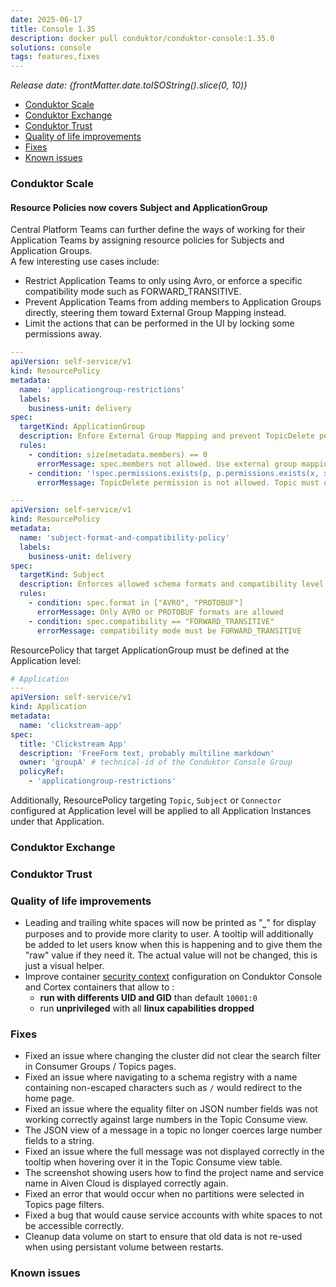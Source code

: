 ```yaml
---
date: 2025-06-17
title: Console 1.35
description: docker pull conduktor/conduktor-console:1.35.0
solutions: console
tags: features,fixes
---
```


_Release date: {frontMatter.date.toISOString().slice(0, 10)}_

- [Conduktor Scale](#conduktor-scale)
- [Conduktor Exchange](#conduktor-exchange)
- [Conduktor Trust](#conduktor-trust)
- [Quality of life improvements](#quality-of-life-improvements)
- [Fixes](#fixes)
- [Known issues](#known-issues)

### Conduktor Scale

#### Resource Policies now covers Subject and ApplicationGroup

Central Platform Teams can further define the ways of working for their Application Teams by assigning resource policies for Subjects and Application Groups.  
A few interesting use cases include:

- Restrict Application Teams to only using Avro, or enforce a specific compatibility mode such as FORWARD_TRANSITIVE.
- Prevent Application Teams from adding members to Application Groups directly, steering them toward External Group Mapping instead.
- Limit the actions that can be performed in the UI by locking some permissions away.

```yaml
---
apiVersion: self-service/v1
kind: ResourcePolicy
metadata:
  name: 'applicationgroup-restrictions'
  labels:
    business-unit: delivery
spec:
  targetKind: ApplicationGroup
  description: Enfore External Group Mapping and prevent TopicDelete permission in ApplicationGroup
  rules:
    - condition: size(metadata.members) == 0
      errorMessage: spec.members not allowed. Use external group mapping instead
    - condition: '!spec.permissions.exists(p, p.permissions.exists(x, x == "TopicDelete"))'
      errorMessage: TopicDelete permission is not allowed. Topic must only be deleted via CLI

---
apiVersion: self-service/v1
kind: ResourcePolicy
metadata:
  name: 'subject-format-and-compatibility-policy'
  labels:
    business-unit: delivery
spec:
  targetKind: Subject
  description: Enforces allowed schema formats and compatibility level for subjects
  rules:
    - condition: spec.format in ["AVRO", "PROTOBUF"]
      errorMessage: Only AVRO or PROTOBUF formats are allowed
    - condition: spec.compatibility == "FORWARD_TRANSITIVE"
      errorMessage: compatibility mode must be FORWARD_TRANSITIVE
```

ResourcePolicy that target ApplicationGroup must be defined at the Application level:

```yaml
# Application
---
apiVersion: self-service/v1
kind: Application
metadata:
  name: 'clickstream-app'
spec:
  title: 'Clickstream App'
  description: 'FreeForm text, probably multiline markdown'
  owner: 'groupA' # technical-id of the Conduktor Console Group
  policyRef:
    - 'applicationgroup-restrictions'
```

Additionally, ResourcePolicy targeting `Topic`, `Subject` or `Connector` configured at Application level will be applied to all Application Instances under that Application.

### Conduktor Exchange

### Conduktor Trust

### Quality of life improvements

- Leading and trailing white spaces will now be printed as "⎵" for display purposes and to provide more clarity to user. A tooltip will additionally be added to let users know when this is happening and to give them the "raw" value if they need it. The actual value will not be changed, this is just a visual helper.
- Improve container [security context](https://kubernetes.io/docs/tasks/configure-pod-container/security-context) configuration on Conduktor Console and Cortex containers that allow to :
  - **run with differents UID and GID** than default `10001:0`
  - run **unprivileged** with all **linux capabilities dropped**

### Fixes

- Fixed an issue where changing the cluster did not clear the search filter in Consumer Groups / Topics pages.
- Fixed an issue where navigating to a schema registry with a name containing non-escaped characters such as `/` would redirect to the home page.
- Fixed an issue where the equality filter on JSON number fields was not working correctly against large numbers in the Topic Consume view.
- The JSON view of a message in a topic no longer coerces large number fields to a string.
- Fixed an issue where the full message was not displayed correctly in the tooltip when hovering over it in the Topic Consume view table.
- The screenshot showing users how to find the project name and service name in Aiven Cloud is displayed correctly again.
- Fixed an error that would occur when no partitions were selected in Topics page filters.
- Fixed a bug that would cause service accounts with white spaces to not be accessible correctly.
- Cleanup data volume on start to ensure that old data is not re-used when using persistant volume between restarts.

### Known issues

```

```
